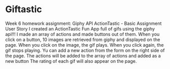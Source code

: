 # Giftastic

Week 6 homework assignment:
Giphy API
ActionTastic - Basic Assignment User Story
I created an ActionTastic Fun App full of gifs using the giphy api!!!
I made an array of actions and made buttons out of them.
When you click on a button, 10 images are retrieved from giphy and displayed on the page.
When you click on the image, the gif plays. When you click again, the gif stops playing.
Yu can add a new action from the form on the right side of the page. The actions will be added to the array of actions and added as a new button
The rating of each gif will also appear on the page.
